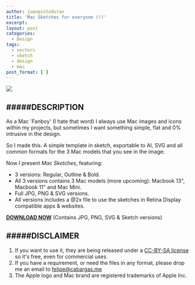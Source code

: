 ```yaml
---
author: juanpintoduran
title: 'Mac Sketches for everyone (!)'
excerpt:
layout: post
categories:
  - Design
tags:
  - vectors
  - sketch
  - design
  - mac
post_format: [ ]
---
```

[![][1]][1]

#####DESCRIPTION
---
As a Mac 'Fanboy' (I hate that word) I always use Mac images and icons within my projects, but sometimes I want something simple, flat and 0% intrusive in the design.

So I made this. A simple template in sketch, exportable to AI, SVG and all common formats for the 3 Mac models that you see in the image:

Now I present *Mac Sketches*, featuring:

+ 3 versions: Regular, Outline & Bold.
+ All 3 versions contains 3 Mac models (more upcoming): Macbook 13", Macbook 11" and Mac Mini.
+ Full JPG, PNG & SVG versions.
+ All versions includes a @2x file to use the sketches in Retina Display compatible apps & websites.

**[DOWNLOAD NOW](https://www.dropbox.com/s/uu0mrkdvgbltud1/MacSketches.zip)** (Contains JPG, PNG, SVG & Sketch versions)


#####DISCLAIMER
---
1. If you want to use it, they are being released under a [CC-BY-SA license](http://creativecommons.org/licenses/by-sa/4.0/) so it's free, even for commercial uses.
2. If you have a requirement, or need the files in any format, please drop me an email to felipe@cabargas.me
3. The Apple logo and Mac brand are registered trademarks of Apple Inc.

[1]: http://cabargas.com/images/MacSketches@2x.png